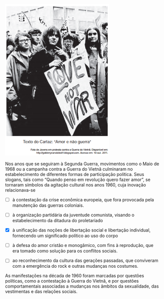 

![](850050ec-ba51-81c2-d797-01c4a2c3a765.png)

Nos anos que se seguiram à Segunda Guerra, movimentos como o Maio de 1968 ou a campanha contra a Guerra do Vietnã culminaram no estabelecimento de diferentes formas de participação política. Seus slogans, tais como “Quando penso em revolução quero fazer amor”, se tornaram símbolos da agitação cultural nos anos 1960, cuja inovação relacionava-se



- [ ] à contestação da crise econômica europeia, que fora provocada pela manutenção das guerras coloniais.
- [ ] à organização partidária da juventude comunista, visando o estabelecimento da ditadura do proletariado
- [x] à unificação das noções de libertação social e libertação individual, fornecendo um significado político ao uso do corpo
- [ ] à defesa do amor cristão e monogâmico, com fins à reprodução, que era tomado como solução para os conflitos sociais.
- [ ] ao reconhecimento da cultura das gerações passadas, que conviveram com a emergência do rock e outras mudanças nos costumes.


As manifestações na década de 1960 foram marcadas por questões políticas, como a contestação à Guerra do Vietnã, e por questões comportamentais associadas a mudanças nos âmbitos da sexualidade, das vestimentas e das relações sociais.

        